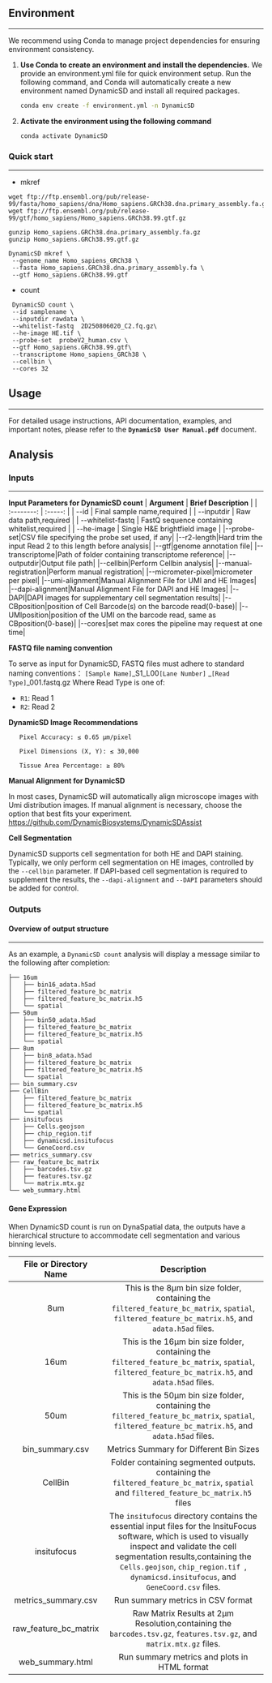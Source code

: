 

## Environment
---
We recommend using Conda to manage project dependencies for ensuring environment consistency.



1.  **Use Conda to create an environment and install the dependencies.**
    We provide an environment.yml file for quick environment setup. Run the following command, and Conda will automatically create a new environment named DynamicSD and install all required packages.
    ```bash
    conda env create -f environment.yml -n DynamicSD
    ```

2.  **Activate the environment using the following command**
    ```bash
    conda activate DynamicSD
    ```
### Quick start
---
- mkref

```shell
wget ftp://ftp.ensembl.org/pub/release-99/fasta/homo_sapiens/dna/Homo_sapiens.GRCh38.dna.primary_assembly.fa.gz
wget ftp://ftp.ensembl.org/pub/release-99/gtf/homo_sapiens/Homo_sapiens.GRCh38.99.gtf.gz

gunzip Homo_sapiens.GRCh38.dna.primary_assembly.fa.gz
gunzip Homo_sapiens.GRCh38.99.gtf.gz

DynamicSD mkref \
 --genome_name Homo_sapiens_GRCh38 \
 --fasta Homo_sapiens.GRCh38.dna.primary_assembly.fa \
 --gtf Homo_sapiens.GRCh38.99.gtf
```

- count

```shell
 DynamicSD count \
 --id samplename \
 --inputdir rawdata \
 --whitelist-fastq  2D250806020_C2.fq.gz\
 --he-image HE.tif \
 --probe-set  probeV2_human.csv \
 --gtf Homo_sapiens.GRCh38.99.gtf\
 --transcriptome Homo_sapiens_GRCh38 \
 --cellbin \
 --cores 32
```

## Usage
---
For detailed usage instructions, API documentation, examples, and important notes, please refer to the **`DynamicSD User Manual.pdf`** document.

## Analysis
### Inputs

---

**Input Parameters for DynamicSD count**
|  **Argument**  |  **Brief Description**  |
|  :--------: |  :-----:  |
|    --id   |   Final sample name,required   |
|    --inputdir   |   Raw data path,required   |
|    --whitelist-fastq   |   FastQ sequence containing whitelist,required   |
|  --he-image  |  Single H&E brightfield image  |
|--probe-set|CSV file specifying the probe set used, if any|
|--r2-length|Hard trim the input Read 2 to this length before analysis|
|--gtf|genome annotation file|
|--transcriptome|Path of folder containing transcriptome reference|
|--outputdir|Output file path|
|--cellbin|Perform Cellbin analysis|
|--manual-registration|Perform manual registration|
|--micrometer-pixel|micrometer per pixel|
|--umi-alignment|Manual Alignment File for UMI and HE Images|
|--dapi-alignment|Manual Alignment File for DAPI and HE Images|
|--DAPI|DAPI images for supplementary cell segmentation results|
|--CBposition|position of Cell Barcode(s) on the barcode read(0-base)|
|--UMIposition|position of the UMI on the barcode read, same as CBposition(0-base)|
|--cores|set max cores the pipeline may request at one time|




**FASTQ file naming convention**

To serve as input for DynamicSD, FASTQ files must adhere to standard naming conventions：
`[Sample Name]`_S1_L00`[Lane Number]` _`[Read Type]`_001.fastq.gz Where Read Type is one of:
- `R1`: Read 1
- `R2`: Read 2
  
**DynamicSD Image Recommendations**
 ```
    Pixel Accuracy: ≤ 0.65 µm/pixel

    Pixel Dimensions (X, Y): ≤ 30,000

    Tissue Area Percentage: ≥ 80%
```

**Manual Alignment for DynamicSD**

In most cases, DynamicSD will automatically align microscope images with Umi distribution images. If manual alignment is necessary, choose the option that best fits your experiment.
https://github.com/DynamicBiosystems/DynamicSDAssist

**Cell Segmentation**

DynamicSD supports cell segmentation for both HE and DAPI staining. Typically, we only perform cell segmentation on HE images, controlled by the `--cellbin` parameter. If DAPI-based cell segmentation is required to supplement the results, the `--dapi-alignment` and `--DAPI` parameters should be added for control.

### Outputs
#### Overview of output structure
---
As an example, a `DynamicSD count` analysis will display a message similar to the following after completion:
```
├── 16um
│   ├── bin16_adata.h5ad
│   ├── filtered_feature_bc_matrix
│   ├── filtered_feature_bc_matrix.h5
│   └── spatial
├── 50um
│   ├── bin50_adata.h5ad
│   ├── filtered_feature_bc_matrix
│   ├── filtered_feature_bc_matrix.h5
│   └── spatial
├── 8um
│   ├── bin8_adata.h5ad
│   ├── filtered_feature_bc_matrix
│   ├── filtered_feature_bc_matrix.h5
│   └── spatial
├── bin_summary.csv
├── CellBin
│   ├── filtered_feature_bc_matrix
│   ├── filtered_feature_bc_matrix.h5
│   └── spatial
├── insitufocus
│   ├── Cells.geojson
│   ├── chip_region.tif 
│   ├── dynamicsd.insitufocus
│   └── GeneCoord.csv
├── metrics_summary.csv
├── raw_feature_bc_matrix
│   ├── barcodes.tsv.gz
│   ├── features.tsv.gz
│   └── matrix.mtx.gz
└── web_summary.html
```

#### Gene Expression

When DynamicSD count is run on DynaSpatial data, the outputs have a hierarchical structure to accommodate cell segmentation and various binning levels.

|  **File or Directory Name**  |  **Description**  |
|  :--------: |  :-----:  |
|    8um   |   This is the 8μm bin size folder, containing the `filtered_feature_bc_matrix`, `spatial`, `filtered_feature_bc_matrix.h5`, and `adata.h5ad` files.   |
|    16um   |   This is the 16μm bin size folder, containing the `filtered_feature_bc_matrix`, `spatial`, `filtered_feature_bc_matrix.h5`, and `adata.h5ad` files.   |
|    50um   |   This is the 50μm bin size folder, containing the `filtered_feature_bc_matrix`, `spatial`, `filtered_feature_bc_matrix.h5`, and `adata.h5ad` files.   |
|    bin_summary.csv   |  Metrics Summary for Different Bin Sizes   |
|  CellBin  |  Folder containing segmented outputs. containing the `filtered_feature_bc_matrix`, `spatial` and `filtered_feature_bc_matrix.h5` files |
|insitufocus|The `insitufocus` directory contains the essential input files for the InsituFocus software, which is used to visually inspect and validate the cell segmentation results,containing the `Cells.geojson`, `chip_region.tif `, `dynamicsd.insitufocus`, and `GeneCoord.csv` files.  |
|metrics_summary.csv|Run summary metrics in CSV format|
|raw_feature_bc_matrix|Raw Matrix Results at 2μm Resolution,containing the `barcodes.tsv.gz`, `features.tsv.gz`, and `matrix.mtx.gz` files.|
|web_summary.html|Run summary metrics and plots in HTML format|



















  


